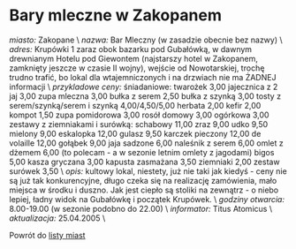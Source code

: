 # Bary mleczne w Zakopanem


*miasto:*  Zakopane    \\
*nazwa:*  Bar Mleczny (w zasadzie obecnie bez nazwy)   \\
*adres:*  Krupówki 1    zaraz obok bazarku pod Gubałówką, w dawnym drewnianym Hotelu pod Giewontem (najstarszy hotel w Zakopanem, zamknięty jeszcze w czasie II wojny), wejście od Nowotarskiej, trochę trudno trafić, bo lokal dla wtajemniczonych i na drzwiach nie ma ŻADNEJ informacji         \\
*przykladowe ceny:*  śniadaniowe: twarożek 3,00 jajecznica z 2 jaj 3,00 zupa mleczna 3,00 bułka z serem 2,50 bułka z szynką 3,00 tosty z serem/szynką/serem i szynką 4,00/4,50/5,00 herbata 2,00 kefir 2,00 kompot 1,50 zupa pomidorowa 3,00 rosół domowy 3,00 ogórkowa 3,00 zestawy z ziemniakami i surówką: schabowy 11,00 zraz 9,00 udko 9,50 mielony 9,00 eskalopka 12,00 gulasz 9,50 karczek pieczony 12,00 de volaille 12,00 gołąbek 9,00 jaja sadzone 6,00 naleśnik z serem 6,00 omlet z dżemem 6,00 (to polecam - a w sezonie letnim omlety z jagodami) bigos 5,00 kasza gryczana 3,00 kapusta zasmażana 3,50 ziemniaki 2,00 zestaw surówek 3,50   \\
*opis:*  kultowy lokal, niestety, już nie taki jak kiedyś - ceny nie są już tak konkurencyjne, długo czeka się na realizację zamówienia, mało miejsca w środku i duszno. Jak jest ciepło są stoliki na zewnątrz - o niebo lepiej, ładny widok na Gubałówkę i początek Krupówek.    \\
*godziny otwarcia:*  8.00-19.00 (w sezonie podobno do 22.00)   \\
*informator:*  Titus Atomicus   \\
*aktualizacja:*   25.04.2005   \\


Powrót do [listy miast](/bary_mleczne)


